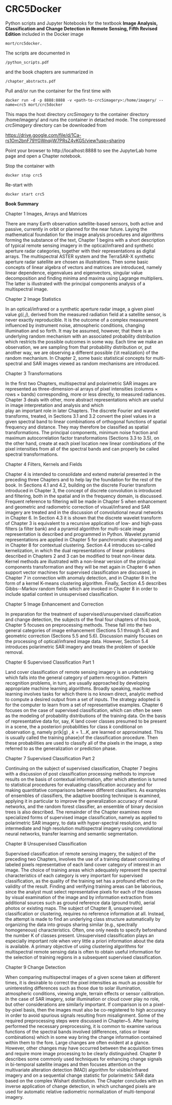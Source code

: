 CRC5Docker
==========

Python scripts and Jupyter Notebooks for the textbook
__Image Analysis, Classification and Change Detection in Remote Sensing, Fifth Revised Edition__
included in the Docker image

    mort/crc5docker.

The scripts are documented in 

    /python_scripts.pdf   

and the book chapters are summarized in
 
    /chapter_abstracts.pdf

Pull and/or run the container for the first time with

    docker run -d -p 8888:8888 -v <path-to-crc5imagery>:/home/imagery/ --name=crc5 mort/crc5docker

This maps the host directory _crc5imagery_ to the container directory /home/imagery/ and runs the
container in detached mode. The compressed  _crc5imagery_ directory can be downloaded from

https://drive.google.com/file/d/1Ca-rs1Om2bnF79YGWnqijW7PRsZ4vKG5/view?usp=sharing

Point your browser to http://localhost:8888 to see the JupyterLab home page and open a Chapter notebook.

Stop the container with

    docker stop crc5  
     
Re-start with

    docker start crc5     
    

__Book Summary__

Chapter 1 Images, Arrays and Matrices

There are many  Earth observation satellite-based sensors, both active and passive, currently in orbit or planned for the near future.
Laying the mathematical foundation for the image analysis procedures and algorithms forming the substance of the text,
Chapter 1 begins with a short description of typical remote sensing imagery in the  optical/infrared  and synthetic aperture 
radar categories, together with their representations as digital arrays.  The multispectral ASTER system and the 
TerraSAR-X synthetic aperture radar satellite are chosen as illustrations.  Then some basic concepts of linear
algebra of vectors and matrices are introduced, namely linear dependence,  eigenvalues and eigenvectors, 
singular value  decomposition and finding minima and maxima using Lagrange multipliers. 
The latter is illustrated with the principal components analysis of a multispectral image.

Chapter 2 Image Statistics

In an optical/infrared or a synthetic aperture radar image, a given pixel value $g(i,j)$, derived 
from the measured radiation field at a satellite sensor, is never exactly reproducible. It is the 
outcome of a complex measurement influenced by instrument noise, atmospheric conditions, changing 
illumination and so forth. It may be assumed, however, that there is an underlying random mechanism 
with an associated probability distribution which restricts the possible outcomes in some way. 
Each time we make an observation, we are sampling from that probability distribution or, put another 
way, we are observing a different possible {\it realization} of the random mechanism. In Chapter 2, 
some basic statistical concepts for multi-spectral and SAR images viewed as random mechanisms are introduced.

Chapter 3 Transformations 

In the first two Chapters,  multispectral and polarimetric SAR images are represented as three-dimension\-al arrays 
of  pixel intensities (columns $\times$ rows $\times$ bands) corresponding, more or less directly, to measured radiances. 
Chapter 3 deals with other, more abstract representations which are useful in image interpretation and analysis and which  
play an important role in later Chapters. The discrete Fourier and wavelet transforms, treated, in Sections 3.1 and 
3.2 convert the pixel values in a given spectral band to linear combinations of orthogonal functions of spatial frequency 
and distance.  They may therefore be classified as spatial transformations. The principal components, minimum noise 
fraction and maximum autocorrelation factor transformations (Sections 3.3 to 3.5), on the other hand, create at each pixel location new linear 
combinations of the pixel intensities from all of the spectral bands and can properly be called spectral transformations.
    
Chapter 4 Filters, Kernels and Fields

Chapter 4 is intended  to consolidate and extend material presented in the preceding three Chapters and to help  lay  the 
foundation for the rest of the book. In Sections 4.1 and 4.2, building on the discrete Fourier transform introduced in 
Chapter 3, the concept of discrete convolution  is introduced and filtering, both in the spatial and in the frequency domain, 
is discussed. Frequent reference to filtering will be made in Chapter 5 when  enhancement and geometric and radiometric 
correction of visual/infrared and SAR imagery are treated and in the discussion of convolutional neural networks in Chapter 6. 
In Section 4.3 it is shown that the discrete wavelet transform of Chapter 3 is equivalent to a
recursive application of low- and high-pass filters (a filter bank) and a pyramid algorithm for multi-scale image 
representation is described and programmed in Python. Wavelet pyramid representations are applied in Chapter 5 for
panchromatic sharpening and in Chapter 8 for contextual
clustering. Section 4.4 introduces  so-called kernelization, in which the dual representations of linear 
problems described in Chapters 2 and 3
can be modified to treat non-linear data. Kernel methods are illustrated with a non-linear version of the principal 
components transformation and they will be met again in Chapter 6 when  support vector machines for supervised 
classification are discussed, in Chapter 7 in connection with anomaly detection, and in Chapter 8 in the form of 
a kernel K-means clustering algorithm. Finally, Section 4.5 describes Gibbs--Markov random fields which are invoked 
in Chapter 8 in order to include spatial context in unsupervised  classification.

Chapter 5 Image Enhancement and Correction

In preparation for the treatment of supervised/unsupervised
classification and change detection, the
subjects of the final four chapters of this book, Chapter 5
focuses on preprocessing methods. These fall into the two general
categories of image enhancement  (Sections 5.1 through 5.4) and
geometric correction (Sections 5.5 and 5.6). Discussion mainly focuses
on the processing of optical/infrared image data. However, Section 5.4
introduces polarimetric SAR imagery and treats the  problem of
speckle removal.

Chapter 6 Supervised Classification Part 1

Land cover classification of remote sensing imagery is an undertaking which
falls into the general category of pattern recognition.
Pattern recognition problems, in turn, are usually approached by developing
appropriate  machine learning algorithms.
Broadly speaking, machine learning involves tasks for which there
is no known direct, analytic method to compute a desired output from a set
of inputs. The strategy adopted is for the computer to learn
from a set of representative examples.
Chapter 6 focuses on the case of supervised classification, which can often be seen as the modeling of probability 
distributions of the training data. On the basis of
representative data for, say,   $K$ land cover classes presumed to be present in a scene, 
the a posteriori probabilities for class $k$ conditional on observation 
g, namely pr(k|g) , $k=1 ... K$, are learned or approximated. This
is usually called the  training phase}of the classification
procedure. Then these probabilities are used to classify all of
the pixels in the image, a step  referred to as the  generalization or  prediction phase.

Chapter 7 Supervised Classification Part 2

Continuing on the subject of supervised
classification, Chapter 7  begins with a discussion  of
post classification processing methods to
improve  results on the basis of contextual
information, after which  attention is turned to statistical
procedures for evaluating classification accuracy and for making
quantitative comparisons between different classifiers. 
As examples of  ensembles of
classifiers, the adaptive boosting
technique is examined, applying it in particular to improve the generalization
accuracy of neural networks, and  the random forest classifier, an ensemble of 
binary  decision trees is also described. The remainder of the Chapter examines 
more specialized forms of supervised image classification, namely as applied to 
polarimetric SAR imagery, to data with  hyper-spectral resolution, and to intermediate and high 
resolution multispectral imagery using convolutional neural networks,  transfer learning and semantic segmentation.

Chapter 8 Unsupervised Classification

Supervised classification of remote sensing imagery,
the subject of the preceding two Chapters, involves
the use of a training dataset consisting of labeled pixels
representative of each land cover category of interest in an image. The choice of
training areas which adequately represent the spectral
characteristics of each category is very important for supervised
classification, as the quality of the training set has a profound
effect on the validity of the  result. Finding and verifying
training areas can be laborious, since the analyst must select
representative pixels for each of the classes by visual
examination of the image  and by information extraction from
additional sources such as ground reference data (ground truth),
aerial photos or existing maps.
The subject of Chapter 8, unsupervised
classification or  clustering,
requires no reference information at
all.  Instead, the attempt is made to find an underlying
class structure automatically by organizing the data into groups
sharing similar (e.g.,  spectrally homogeneous) characteristics.
Often, one only needs to specify beforehand the number K of
classes present. Unsupervised classification plays an especially important role
when very little  a priori information about the data is
available. A primary objective of using clustering algorithms
for multispectral remote sensing data  is often to
obtain useful information for the selection of training regions
in a subsequent supervised classification.

Chapter 9 Change Detection

When comparing multispectral images of a given scene taken
at different times, it is  desirable to correct the pixel
intensities as much as possible for uninteresting differences such
as those due to solar illumination, atmospheric conditions, viewing angle, terrain effects or sensor
calibration. In the case of SAR imagery, solar illumination or cloud cover play no role, but other 
considerations are similarly important.
If comparison is on a pixel-by-pixel basis, then the
images must also be co-registered to high accuracy in order to
avoid spurious signals resulting from misalignment. Some of
the required preprocessing steps were discussed in Chapter~5. 
After having performed the necessary preprocessing, it is common
to examine various functions of the spectral bands involved
(differences, ratios or linear combinations) which in some way
bring the change information contained within them to the fore.
Large changes are often evident at a glance. However, other changes may
have occurred between the acquisition times and require more image processing to be clearly distinguished. 
Chapter 9 describes some commonly used  techniques for enhancing
change signals in bi-temporal satellite images and then focuses attention  on the  multivariate alteration
detection (MAD) algorithm  for visible/infrared imagery and on a sequential change statistic for polarimetric 
SAR data based on the complex Wishart distribution. The Chapter
concludes with an inverse application of change detection,
in which  unchanged pixels are used for automatic
relative radiometric normalization of multi-temporal imagery.
